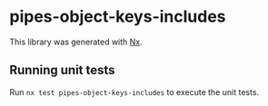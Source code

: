 # pipes-object-keys-includes

This library was generated with [Nx](https://nx.dev).

## Running unit tests

Run `nx test pipes-object-keys-includes` to execute the unit tests.
